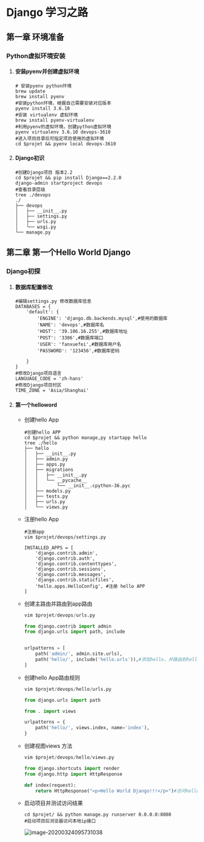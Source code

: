 









# Django 学习之路

## 第一章 环境准备

### Python虚拟环境安装

1. #### 安装pyenv并创建虚拟环境

   ``````shell
   # 安装pyenv python环境
   brew update
   brew install pyenv
   #安装python环境，根据自己需要安装对应版本
   pyenv install 3.6.10
   #安装 virtualenv 虚拟环境
   brew install pyenv-virtualenv
   #利用pyenv的虚拟环境，创建python虚拟环境
   pyenv virtualenv 3.6.10 devops-3610
   #进入项目目录后可指定项目使用的虚拟环境
   cd $projet && pyenv local devops-3610
   ``````

2. #### Django初识

   ```shell
   #创建Django项目 版本2.2
   cd $projet && pip install Django==2.2.0
   django-admin startproject devops
   #查看目录层级
   tree ./devops
   ./
   ├── devops
   │   ├── __init__.py
   │   ├── settings.py
   │   ├── urls.py
   │   └── wsgi.py
   └── manage.py
   ```
   
   

## 第二章 第一个Hello World Django

###  Django初探

1. #### 数据库配置修改

   ```shell
   #编辑settings.py 修改数据库信息
   DATABASES = {
       'default': {
           'ENGINE': 'django.db.backends.mysql',#使用的数据库
           'NAME': 'devops',#数据库名
           'HOST': '39.106.16.255',#数据库地址
           'POST': '3306',#数据库端口
           'USER': 'fanxuefei',#数据库用户名
           'PASSWORD': '123456',#数据库密码
   
       }
   }
   #修改Django项目语言
   LANGUAGE_CODE = 'zh-hans'
   #修改Django项目时区
   TIME_ZONE = 'Asia/Shanghai'
   ```

2. #### 第一个helloword

   - 创建hello App

     ```shell
     #创建hello APP
     cd $projet && python manage,py startapp hello
     tree ./hello
     ├── hello
     │   ├── __init__.py
     │   ├── admin.py
     │   ├── apps.py
     │   ├── migrations
     │   │   ├── __init__.py
     │   │   └── __pycache__
     │   │       └── __init__.cpython-36.pyc
     │   ├── models.py
     │   ├── tests.py
     │   ├── urls.py
     │   └── views.py
     ```

   - 注册hello App

     ```shell
     #注册app
     vim $projet/devops/settings.py
     
     INSTALLED_APPS = [
         'django.contrib.admin',
         'django.contrib.auth',
         'django.contrib.contenttypes',
         'django.contrib.sessions',
         'django.contrib.messages',
         'django.contrib.staticfiles',
         'hello.apps.HelloConfig', #注册 hello APP
     ]
     ```

   

   - 创建主路由并路由到app路由

     ```python
     vim $projet/devops/urls.py
     
     from django.contrib import admin
     from django.urls import path, include
     
     
     urlpatterns = [
         path('admin/', admin.site.urls),
         path('hello/', include('hello.urls')),#添加hello，并路由到helloApp下的urls
     ]
     ```

   - 创建hello App路由规则

     ```python
     vim $projet/devops/hello/urls.py
     
     from django.urls import path
     
     from . import views
     
     urlpatterns = {
         path('hello/', views.index, name='index'),
     }
     
     ```

   - 创建视图views 方法

     ```python
     vim $projet/devops/hello/views.py
     
     from django.shortcuts import render
     from django.http import HttpResponse
     
     def index(request):
         return HttpResponse("<p>Hello World Django!!!</p>")#访问hello接口返回字符串
     ```

   - 启动项目并测试访问结果

     ```shell
     cd $projet/ && python manage.py runserver 0.0.0.0:8080
     #启动项目后浏览器访问本地ip接口
     ```

     

     ![image-20200324095731038](https://github.com/MagePY27/P27N01/blob/master/image/image-20200324095731038.png)

